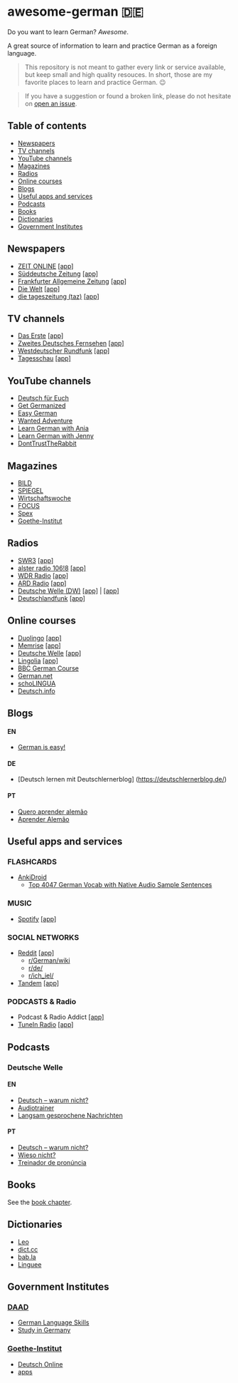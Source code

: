 # awesome-german :de:
Do you want to learn German? *Awesome*.

A great source of information to learn and practice German as a foreign language.

> This repository is not meant to gather every link or service available, but keep small and high quality resouces. In short, those are my favorite places to learn and practice German. :wink:

> If you have a suggestion or found a broken link, please do not hesitate on [open an issue](https://github.com/willianpaixao/awesome-german/issues).

## Table of contents
* [Newspapers](#newspapers)
* [TV channels](#tv-channels)
* [YouTube channels](#youtube-channels)
* [Magazines](#magazines)
* [Radios](#radios)
* [Online courses](#online-courses)
* [Blogs](#blogs)
* [Useful apps and services](#useful-apps-and-services)
* [Podcasts](#podcasts)
* [Books](#books)
* [Dictionaries](#dictionaries)
* [Government Institutes](#government-institutes)

## Newspapers
* [ZEIT ONLINE](http://www.zeit.de/) [\[app\]](https://play.google.com/store/apps/details?id=de.zeit.online)
* [Süddeutsche Zeitung](http://www.sueddeutsche.de/) [\[app\]](https://play.google.com/store/apps/details?id=de.sde.mobile)
* [Frankfurter Allgemeine Zeitung](http://www.faz.net/) [\[app\]](https://play.google.com/store/apps/details?id=net.faz.FAZ)
* [Die Welt](https://www.welt.de/) [\[app\]](https://play.google.com/store/apps/details?id=de.cellular.n24hybrid)
* [die tageszeitung (taz)](https://taz.de/) [\[app\]](https://play.google.com/store/apps/details?id=de.thecode.android.tazreader)

## TV channels
* [Das Erste](http://www.daserste.de/) [\[app\]](https://play.google.com/store/apps/details?id=com.daserste.daserste)
* [Zweites Deutsches Fernsehen](http://www.zdf.de/) [\[app\]](https://play.google.com/store/apps/details?id=com.zdf.android.mediathek)
* [Westdeutscher Rundfunk](http://www1.wdr.de/) [\[app\]](https://play.google.com/store/apps/details?id=de.wdr.ipv)
* [Tagesschau](https://www.tagesschau.de/) [\[app\]](https://play.google.com/store/apps/details?id=de.tagesschau)

## YouTube channels
* [Deutsch für Euch](https://www.youtube.com/user/DeutschFuerEuch)
* [Get Germanized](https://www.youtube.com/user/MeisterLehnsherr)
* [Easy German](https://www.youtube.com/channel/UCbxb2fqe9oNgglAoYqsYOtQ)
* [Wanted Adventure](https://www.youtube.com/user/WantedAdventure)
* [Learn German with Ania](https://www.youtube.com/channel/UCZwegPHTG4gvnR0WLzaq5OQ)
* [Learn German with Jenny](https://www.youtube.com/channel/UClBrbJXNh2sFxOuvH4o5H9g)
* [DontTrustTheRabbit](https://www.youtube.com/channel/UC1-MpIG20o6kzsu1I5SLXpQ)

## Magazines
* [BILD](http://www.bild.de/)
* [SPIEGEL](http://www.spiegel.de/)
* [Wirtschaftswoche](http://www.wiwo.de/)
* [FOCUS](http://www.focus.de/)
* [Spex](http://www.spex.de/)
* [Goethe-Institut](https://www.goethe.de/de/spr/mag.html)

## Radios
* [SWR3](http://www.swr3.de/) [\[app\]](https://play.google.com/store/apps/details?id=de.swr.swr3radio)
* [alster radio 106!8](http://www.alsterradio.de/) [\[app\]](https://play.google.com/store/apps/details?id=com.skelpo.alsterradio)
* [WDR Radio](http://www1.wdr.de/radio/) [\[app\]](https://play.google.com/store/apps/details?id=de.crowdradio.wdr2)
* [ARD Radio](http://www.ard.de/home/radio/Radio/22550/index.html) [\[app\]](https://play.google.com/store/apps/details?id=de.swr.avp.ard)
* [Deutsche Welle (DW)](https://www.dw.com/) [\[app\]](https://play.google.com/store/apps/details?id=dw.com.androidtv.live) | [\[app\]](https://play.google.com/store/apps/details?id=com.dw.learngerman)
* [Deutschlandfunk](https://www.deutschlandfunk.de/) [\[app\]](https://play.google.com/store/apps/details?id=de.deutschlandradio.dlf24)

## Online courses
* [Duolingo](https://www.duolingo.com/) [\[app\]](https://play.google.com/store/apps/details?id=com.duolingo)
* [Memrise](https://www.memrise.com/) [\[app\]](https://play.google.com/store/apps/details?id=com.memrise.android.memrisecompanion)
* [Deutsche Welle](https://www.dw.com/learn-german/) [\[app\]](https://play.google.com/store/apps/details?id=com.dw.learngerman)
* [Lingolia](https://deutsch.lingolia.com/en/) [\[app\]](https://play.google.com/store/apps/details?id=com.lingolia.daily.app)
* [BBC German Course](http://www.bbc.co.uk/languages/german/)
* [German.net](http://german.net/)
* [schoLINGUA](https://www.scholingua.com/en/de/conjugation-trainer)
* [Deutsch.info](https://deutsch.info/en)

## Blogs

#### EN
* [German is easy!](https://yourdailygerman.com/)

#### DE
* [Deutsch lernen mit Deutschlernerblog] (https://deutschlernerblog.de/)

#### PT
* [Quero aprender alemão](http://www.aprenderalemao.com/)
* [Aprender Alemão](http://www.aprender-alemao.com/index.html)

## Useful apps and services

### FLASHCARDS
* [AnkiDroid](https://play.google.com/store/apps/details?id=com.ichi2.anki)
  * [Top 4047 German Vocab with Native Audio Sample Sentences](https://ankiweb.net/shared/info/463280893)

### MUSIC
* [Spotify](https://spotify.com/) [\[app\]](https://play.google.com/store/apps/details?id=com.spotify.music)

### SOCIAL NETWORKS
* [Reddit](https://www.reddit.com/) [\[app\]](https://play.google.com/store/apps/details?id=com.reddit.frontpage)
    * [r/German/wiki](https://www.reddit.com/r/German/wiki/index)
    * [r/de/](https://www.reddit.com/r/de/)
    * [r/ich_iel/](https://www.reddit.com/r/ich_iel/)
* [Tandem](https://www.tandem.net/) [\[app\]](https://play.google.com/store/apps/details?id=net.tandem)

### PODCASTS & Radio
* Podcast & Radio Addict [\[app\]](https://play.google.com/store/apps/details?id=com.bambuna.podcastaddict)
* [TuneIn Radio](http://tunein.com/) [\[app\]](https://play.google.com/store/apps/details?id=tunein.player)

## Podcasts

### Deutsche Welle

#### EN
* [Deutsch – warum nicht?](http://www.dw.com/en/learn-german/deutsch-warum-nicht/s-2548)
* [Audiotrainer](http://www.dw.com/en/learn-german/audiotrainer/s-9677)
* [Langsam gesprochene Nachrichten](http://www.dw.com/de/deutsch-lernen/nachrichten/s-8030)

#### PT
* [Deutsch – warum nicht?](http://www.dw.com/pt-br/aprender-alem%C3%A3o/deutsch-warum-nicht/s-2595)
* [Wieso nicht?](http://www.dw.com/pt-br/aprender-alem%C3%A3o/wieso-nicht/s-2596)
* [Treinador de pronúncia](http://www.dw.com/pt-br/aprender-alem%C3%A3o/audiotrainer/s-9667)

## Books
See the [book chapter](books.md).

## Dictionaries
* [Leo](https://www.leo.org/)
* [dict.cc](https://www.dict.cc/)
* [bab.la](http://de.bab.la/)
* [Linguee](https://www.linguee.de/)

## Government Institutes

### [DAAD](https://www.daad.org/en/)
* [German Language Skills](https://www.daad.org/en/study-research-in-germany/german-language-skills/)
* [Study in Germany](https://www.daad.org/en/study-research-in-germany/study-in-germany/)

### [Goethe-Institut](https://www.goethe.de/en/index.html)
* [Deutsch Online](http://www.goethe.de/lrn/prj/fer/deindex.htm)
* [apps](https://play.google.com/store/apps/developer?id=Goethe-Institut+e.V.)
